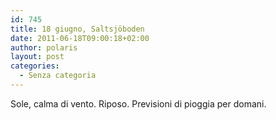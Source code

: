 ```yaml
---
id: 745
title: 18 giugno, Saltsjöboden
date: 2011-06-18T09:00:18+02:00
author: polaris
layout: post
categories:
  - Senza categoria
---
```

Sole, calma di vento. Riposo. Previsioni di pioggia per domani.
